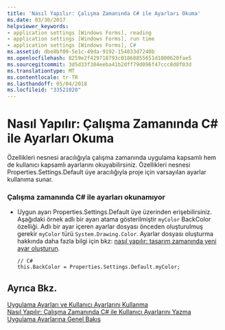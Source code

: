 ```yaml
---
title: 'Nasıl Yapılır: Çalışma Zamanında C# ile Ayarları Okuma'
ms.date: 03/30/2017
helpviewer_keywords:
- application settings [Windows Forms], reading
- application settings [Windows Forms], run time
- application settings [Windows Forms], C#
ms.assetid: dbe8bf09-5e1c-49da-9192-154033d7240b
ms.openlocfilehash: 8259e2f429718793c01868855651d1000620fae5
ms.sourcegitcommit: 3d5d33f384eeba41b2dff79d096f47ccc8d8f03d
ms.translationtype: MT
ms.contentlocale: tr-TR
ms.lasthandoff: 05/04/2018
ms.locfileid: "33521020"
---
```

# <a name="how-to-read-settings-at-run-time-with-c"></a>Nasıl Yapılır: Çalışma Zamanında C# ile Ayarları Okuma #
Özellikleri nesnesi aracılığıyla çalışma zamanında uygulama kapsamlı hem de kullanıcı kapsamlı ayarlarını okuyabilirsiniz. Özellikleri nesnesi Properties.Settings.Default üye aracılığıyla proje için varsayılan ayarlar kullanıma sunar.  
  
### <a name="to-read-settings-at-run-time-with-c"></a>Çalışma zamanında C# ile ayarları okunamıyor  
  
-   Uygun ayarı Properties.Settings.Default üye üzerinden erişebilirsiniz. Aşağıdaki örnek adlı bir ayarı atama gösterilmiştir `myColor` BackColor özelliği. Adlı bir ayar içeren ayarlar dosyası önceden oluşturulmuş gerekir `myColor` türü `System.Drawing.Color`. Ayarlar dosyası oluşturma hakkında daha fazla bilgi için bkz: [nasıl yapılır: tasarım zamanında yeni ayar oluşturun](../../../../docs/framework/winforms/advanced/how-to-create-a-new-setting-at-design-time.md).  
  
    ```  
    // C#  
    this.BackColor = Properties.Settings.Default.myColor;  
    ```  
  
## <a name="see-also"></a>Ayrıca Bkz.  
 [Uygulama Ayarları ve Kullanıcı Ayarlarını Kullanma](../../../../docs/framework/winforms/advanced/using-application-settings-and-user-settings.md)  
 [Nasıl Yapılır: Çalışma Zamanında C# ile Kullanıcı Ayarlarını Yazma](../../../../docs/framework/winforms/advanced/how-to-write-user-settings-at-run-time-with-csharp.md)  
 [Uygulama Ayarlarına Genel Bakış](../../../../docs/framework/winforms/advanced/application-settings-overview.md)
